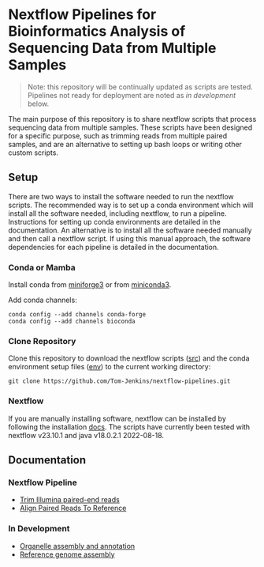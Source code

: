 # Nextflow Pipelines for Bioinformatics Analysis of Sequencing Data from Multiple Samples

> Note: this repository will be continually updated as scripts are tested. Pipelines not ready for deployment are noted as *in development* below. 

The main purpose of this repository is to share nextflow scripts that process sequencing data from multiple samples. These scripts have been designed for a specific purpose, such as trimming reads from multiple paired samples, and are an alternative to setting up bash loops or writing other custom scripts.

## Setup
There are two ways to install the software needed to run the nextflow scripts. The recommended way is to set up a conda environment which will install all the software needed, including nextflow, to run a pipeline. Instructions for setting up conda environments are detailed in the documentation. An alternative is to install all the software needed manually and then call a nextflow script. If using this manual approach, the software dependencies for each pipeline is detailed in the documentation.

### Conda or Mamba
Install conda from [miniforge3](https://github.com/conda-forge/miniforge?tab=readme-ov-file#miniforge3) or from [miniconda3](https://docs.anaconda.com/free/miniconda).

Add conda channels:  
```
conda config --add channels conda-forge
conda config --add channels bioconda
```

### Clone Repository
Clone this repository to download the nextflow scripts ([src](./src)) and the conda environment setup files ([env](./env)) to the current working directory:  
```
git clone https://github.com/Tom-Jenkins/nextflow-pipelines.git
```

### Nextflow
If you are manually installing software, nextflow can be installed by following the installation [docs](https://www.nextflow.io/docs/latest/getstarted.html). The scripts have currently been tested with nextflow v23.10.1 and java v18.0.2.1 2022-08-18.

## Documentation

### Nextflow Pipeline
- [Trim Illumina paired-end reads](./docs/trim-illumina-reads.md)
- [Align Paired Reads To Reference](./docs/align-paired-reads.md)

### In Development
- [Organelle assembly and annotation](./docs/02-organelle-assembly-annotation.md)
- [Reference genome assembly](./docs/03-reference-genome-assembly.md)


